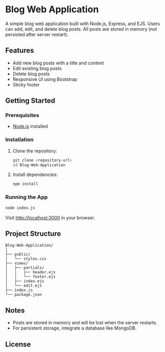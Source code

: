 # Blog Web Application

A simple blog web application built with Node.js, Express, and EJS. Users can add, edit, and delete blog posts. All posts are stored in memory (not persisted after server restart).

## Features

- Add new blog posts with a title and content
- Edit existing blog posts
- Delete blog posts
- Responsive UI using Bootstrap
- Sticky footer

## Getting Started

### Prerequisites

- [Node.js](https://nodejs.org/) installed

### Installation

1. Clone the repository:
    ```sh
    git clone <repository-url>
    cd Blog-Web-Application
    ```

2. Install dependencies:
    ```sh
    npm install
    ```

### Running the App

```sh
node index.js
```

Visit [http://localhost:3000](http://localhost:3000) in your browser.

## Project Structure

```
Blog-Web-Application/
│
├── public/
│   └── styles.css
├── views/
│   ├── partials/
│   │   ├── header.ejs
│   │   └── footer.ejs
│   ├── index.ejs
│   └── edit.ejs
├── index.js
└── package.json
```

## Notes

- Posts are stored in memory and will be lost when the server restarts.
- For persistent storage, integrate a database like MongoDB.

## License
